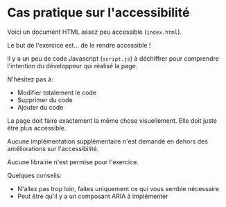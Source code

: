 # Cas pratique sur l'accessibilité

Voici un document HTML assez peu accessible (`index.html`).

Le but de l'exercice est... de le rendre accessible !

Il y a un peu de code Javascript (`script.js`) à déchiffrer pour comprendre l'intention du développeur qui réalisé la page.

N'hésitez pas à:

- Modifier totalement le code
- Supprimer du code
- Ajouter du code

La page doit faire exactement la même chose visuellement. Elle doit juste être plus accessible.

Aucune implémentation supplémentaire n'est demandé en dehors des améliorations sur l'accessibilité.

Aucune librairie n'est permise pour l'exercice.

Quelques conseils:

- N'allez pas trop loin, faites uniquement ce qui vous semble nécessaire
- Peut être qu'il y a un composant ARIA à implémenter
